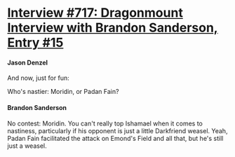 # [Interview #717: Dragonmount Interview with Brandon Sanderson, Entry #15](https://www.theoryland.com/intvmain.php?i=717#15)

#### Jason Denzel

And now, just for fun:

Who's nastier: Moridin, or Padan Fain?

#### Brandon Sanderson

No contest: Moridin. You can't really top Ishamael when it comes to nastiness, particularly if his opponent is just a little Darkfriend weasel. Yeah, Padan Fain facilitated the attack on Emond's Field and all that, but he's still just a weasel.

